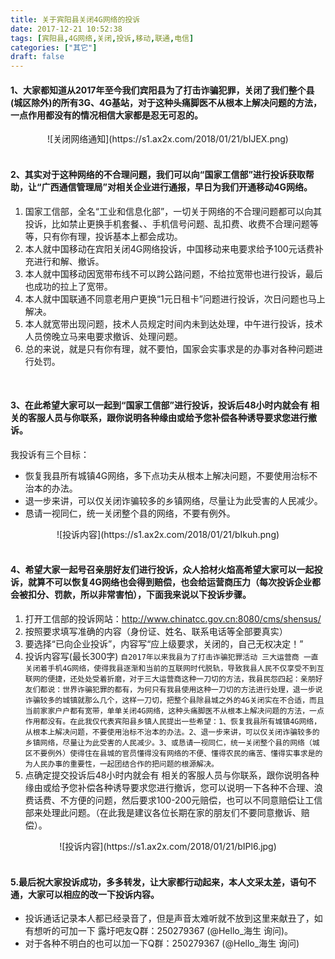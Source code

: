 ```yaml
---
title: 关于宾阳县关闭4G网络的投诉
date: 2017-12-21 10:52:38
tags: [宾阳县,4G网络,关闭,投诉,移动,联通,电信]
categories: ["其它"]
draft: false
---
```


#### 1、大家都知道从2017年至今我们宾阳县为了打击诈骗犯罪，关闭了我们整个县(城区除外)的所有3G、4G基站，对于这种头痛脚医不从根本上解决问题的方法，一点作用都没有的情况相信大家都是忍无可忍的。
<center>![关闭网络通知](https://s1.ax2x.com/2018/01/21/bIJEX.png)</center>
</br>

#### 2、其实对于这种网络的不合理问题，我们可以向“国家工信部”进行投诉获取帮助，让“广西通信管理局”对相关企业进行通报，早日为我们开通移动4G网络。
1. 国家工信部，全名“工业和信息化部”，一切关于网络的不合理问题都可以向其投诉，比如禁止更换手机套餐、、手机信号问题、乱扣费、收费不合理问题等等，只有你有理，投诉基本上都会成功。
2.  本人就中国移动在宾阳关闭4G网络投诉，中国移动来电要求给予100元话费补充进行和解、撤诉。
3. 本人就中国移动因宽带布线不可以跨公路问题，不给拉宽带也进行投诉，最后也成功的拉上了宽带。
4. 本人就中国联通不同意老用户更换“1元日租卡”问题进行投诉，次日问题也马上解决。
5. 本人就宽带出现问题，技术人员规定时间内未到达处理，中午进行投诉，技术人员傍晚立马来电要求撤诉、处理问题。
6. 总的来说，就是只有你有理，就不要怕，国家会实事求是的办事对各种问题进行处罚。
</br>

#### 3、在此希望大家可以一起到“国家工信部”进行投诉，投诉后48小时内就会有 相关的客服人员与你联系，跟你说明各种缘由或给予您补偿各种诱导要求您进行撤诉。
我投诉有三个目标：
- 恢复我县所有城镇4G网络，多下点功夫从根本上解决问题，不要使用治标不治本的办法。
- 退一步来讲，可以仅关闭诈骗较多的乡镇网络，尽量让为此受害的人民减少。
- 恳请一视同仁，统一关闭整个县的网络，不要有例外。

<center>![投诉内容](https://s1.ax2x.com/2018/01/21/bIkuh.png)</center>
</br>

#### 4、希望大家一起号召亲朋好友们进行投诉，众人拾材火焰高希望大家可以一起投诉，就算不可以恢复4G网络也会得到赔偿，也会给运营商压力（每次投诉企业都会被扣分、罚款，所以非常害怕），下面我来说以下投诉步骤。
1. 打开工信部的投诉网站：http://www.chinatcc.gov.cn:8080/cms/shensus/
2. 按照要求填写准确的内容（身份证、姓名、联系电话等全部要真实）
3. 要选择“已向企业投诉”，内容写“应上级要求，关闭的，自己无权决定！”
4. 投诉内容写(最长300字)
	`自2017年以来我县为了打击诈骗犯罪活动 三大运营商 一直关闭着手机4G网络，使得我县逐渐和当前的互联网时代脱轨，导致我县人民不仅享受不到互联网的便捷，还处处受着折磨，对于三大运营商这种一刀切的方法，我县民怨四起：亲朋好友们都说：世界诈骗犯罪的都有，为何只有我县使用这种一刀切的方法进行处理，退一步说诈骗较多的城镇就那么几个，这样一刀切，把整个县除县城之外的4G关闭实在不合适，而且当前家家户户都有宽带，单单关闭4G网络，这种头痛脚医不从根本上解决问题的方法，一点作用都没有。在此我仅代表宾阳县乡镇人民提出一些希望：1、恢复我县所有城镇4G网络，从根本上解决问题，不要使用治标不治本的办法。2、退一步来讲，可以仅关闭诈骗较多的乡镇网络，尽量让为此受害的人民减少。3、或恳请一视同仁，统一关闭整个县的网络（城区不要例外）使得住在县城的官员懂得没有网络的不便、懂得农民的痛苦、懂得实事求是的为人民办事的重要性，一起团结合作的把问题的根源解决。`
5. 点确定提交投诉后48小时内就会有 相关的客服人员与你联系，跟你说明各种缘由或给予您补偿各种诱导要求您进行撤诉，您可以说明一下各种不合理、浪费话费、不方便的问题，然后要求100-200元赔偿，也可以不同意赔偿让工信部来处理此问题。（在此我是建议各位长期在家的朋友们不要同意撤诉、赔偿）。

<center>![投诉内容](https://s1.ax2x.com/2018/01/21/bIPl6.jpg)</center>
</br>

#### 5.最后祝大家投诉成功，多多转发，让大家都行动起来，本人文采太差，语句不通，大家可以相应的改一下投诉内容。
- 投诉通话记录本人都已经录音了，但是声音太难听就不放到这里来献丑了，如有想听的可加一下 露圩吧友Q群：250279367 (@Hello_海生 询问)。
- 对于各种不明白的也可以加一下Q群：250279367  (@Hello_海生 询问)



